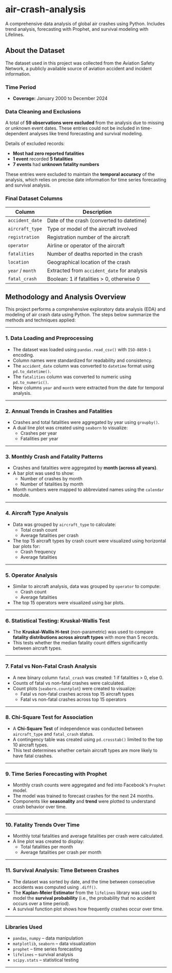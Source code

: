 # air-crash-analysis
A comprehensive data analysis of global air crashes using Python. Includes trend analysis, forecasting with Prophet, and survival modeling with Lifelines.

##  About the Dataset

The dataset used in this project was collected from the Aviation Safety Network, a publicly available source of aviation accident and incident information.

###  Time Period

- **Coverage:** January 2000 to December 2024  

###  Data Cleaning and Exclusions

A total of **59 observations were excluded** from the analysis due to missing or unknown event dates. These entries could not be included in time-dependent analyses like trend forecasting and survival modeling.

Details of excluded records:

- **Most had zero reported fatalities**
- **1 event** recorded **5 fatalities**
- **7 events** had **unknown fatality numbers**

These entries were excluded to maintain the **temporal accuracy** of the analysis, which relies on precise date information for time series forecasting and survival analysis.

###  Final Dataset Columns

| Column           | Description |
|------------------|-------------|
| `accident_date`  | Date of the crash (converted to datetime) |
| `aircraft_type`  | Type or model of the aircraft involved |
| `registration`   | Registration number of the aircraft |
| `operator`       | Airline or operator of the aircraft |
| `fatalities`     | Number of deaths reported in the crash |
| `location`       | Geographical location of the crash |
| `year` / `month` | Extracted from `accident_date` for analysis |
| `fatal_crash`    | Boolean: 1 if fatalities > 0, otherwise 0 |

##  Methodology and Analysis Overview

This project performs a comprehensive exploratory data analysis (EDA) and modeling of air crash data using Python. The steps below summarize the methods and techniques applied:

---

### 1.  Data Loading and Preprocessing

- The dataset was loaded using `pandas.read_csv()` with `ISO-8859-1` encoding.
- Column names were standardized for readability and consistency.
- The `accident_date` column was converted to `datetime` format using `pd.to_datetime()`.
- The `fatalities` column was converted to numeric using `pd.to_numeric()`.
- New columns `year` and `month` were extracted from the date for temporal analysis.

---

### 2.  Annual Trends in Crashes and Fatalities

- Crashes and total fatalities were aggregated by year using `groupby()`.
- A dual line plot was created using `seaborn` to visualize:
  - Crashes per year
  - Fatalities per year

---

### 3.  Monthly Crash and Fatality Patterns

- Crashes and fatalities were aggregated by **month (across all years)**.
- A bar plot was used to show:
  - Number of crashes by month
  - Number of fatalities by month
- Month numbers were mapped to abbreviated names using the `calendar` module.

---

### 4.  Aircraft Type Analysis

- Data was grouped by `aircraft_type` to calculate:
  - Total crash count
  - Average fatalities per crash
- The top 15 aircraft types by crash count were visualized using horizontal bar plots for:
  - Crash frequency
  - Average fatalities

---

### 5.  Operator Analysis

- Similar to aircraft analysis, data was grouped by `operator` to compute:
  - Crash count
  - Average fatalities
- The top 15 operators were visualized using bar plots.

---

### 6.  Statistical Testing: Kruskal-Wallis Test

- The **Kruskal-Wallis H-test** (non-parametric) was used to compare **fatality distributions across aircraft types** with more than 5 records.
- This tests whether the median fatality count differs significantly between aircraft types.

---

### 7.  Fatal vs Non-Fatal Crash Analysis

- A new binary column `fatal_crash` was created: 1 if fatalities > 0, else 0.
- Counts of fatal vs non-fatal crashes were calculated.
- Count plots (`seaborn.countplot`) were created to visualize:
  - Fatal vs non-fatal crashes across top 15 aircraft types
  - Fatal vs non-fatal crashes across top 15 operators

---

### 8.  Chi-Square Test for Association

- A **Chi-Square Test** of independence was conducted between `aircraft_type` and `fatal_crash` status.
- A contingency table was created using `pd.crosstab()` limited to the top 10 aircraft types.
- This test determines whether certain aircraft types are more likely to have fatal crashes.

---

### 9.  Time Series Forecasting with Prophet

- Monthly crash counts were aggregated and fed into Facebook's `Prophet` model.
- The model was trained to forecast crashes for the next 24 months.
- Components like **seasonality** and **trend** were plotted to understand crash behavior over time.

---

### 10.  Fatality Trends Over Time

- Monthly total fatalities and average fatalities per crash were calculated.
- A line plot was created to display:
  - Total fatalities per month
  - Average fatalities per crash per month

---

### 11.  Survival Analysis: Time Between Crashes

- The dataset was sorted by date, and the time between consecutive accidents was computed using `.diff()`.
- The **Kaplan-Meier Estimator** from the `lifelines` library was used to model the **survival probability** (i.e., the probability that no accident occurs over a time period).
- A survival function plot shows how frequently crashes occur over time.

---

###  Libraries Used

- `pandas`, `numpy` – data manipulation
- `matplotlib`, `seaborn` – data visualization
- `prophet` – time series forecasting
- `lifelines` – survival analysis
- `scipy.stats` – statistical testing

---


